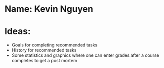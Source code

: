 # Name: Kevin Nguyen
# Ideas:
* Goals for completing recommended tasks
* History for recommended tasks
* Some statistics and graphics where one can enter grades after a course completes to get a post mortem
